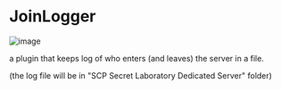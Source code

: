 # JoinLogger
![image](https://github.com/user-attachments/assets/8530efd1-19e9-4810-b13f-7c468d8cb70b)



a plugin that keeps log of who enters (and leaves) the server in a file.

(the log file will be in "SCP Secret Laboratory Dedicated Server" folder)
